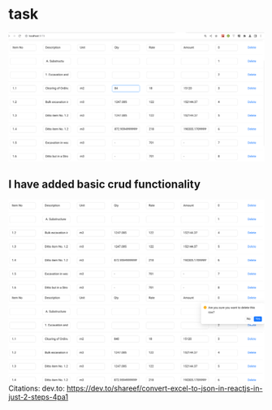 # task
![Task screenshot](client/src/assets/task.png)
## I have added basic crud functionality
![Task screenshot](client/src/assets/task1.png)
![Task screenshot](client/src/assets/task2.png)
Citations:
dev.to: https://dev.to/shareef/convert-excel-to-json-in-reactjs-in-just-2-steps-4pa1
